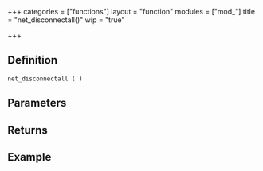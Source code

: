 +++
categories = ["functions"]
layout = "function"
modules = ["mod_"]
title = "net_disconnectall()"
wip = "true"

+++

## Definition

    net_disconnectall ( )

## Parameters

## Returns

## Example

```
```
